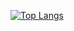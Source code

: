 [![Top Langs](https://github-readme-stats.vercel.app/api/top-langs/?username=Carlosajunior)](https://github.com/Carlosajunior/github-readme-stats)
